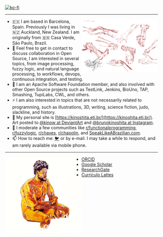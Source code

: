 [![ko-fi](https://ko-fi.com/img/githubbutton_sm.svg)](https://ko-fi.com/X8X1618T2)

<hr />

<img src="https://raw.githubusercontent.com/kinow/kinow/master/255.png" alt="Sketches of hands and feed" width="50%" align="right" />

- 🇪🇸 I am based in Barcelona, Spain. Previously I was living in 🇳🇿 Auckland, New Zealand. I am originally from 🇧🇷 Casa Verde, São Paulo, Brazil.
- 👯 Feel free to get in contact to discuss collaboration in Open Source, I am interested in several topics, from image processing, fuzzy logic, and natural language processing, to workflows, devops, continuous integration, and testing.
- 🌱 I am an Apache Software Foundation member, and also involved with other Open Source projects such as TestLink, Jenkins, BioUno, TAP, Smashing, TupiLabs, CWL, and others.
- ⚡ I am also interested in topics that are not necessarily related to programming, such as illustrations, 3D, writing, science fiction, judo, slackline, and history.
- 📖 My personal site is [https://kinoshita.eti.br/](https://kinoshita.eti.br/). Art posted to [@kinow at DeviantArt](https://www.deviantart.com/kinow) and [@brunokinoshita at Instagram](https://www.instagram.com/brunokinoshita/).
- 🤖 I moderate a few communities like [r/functionalprogramming](https://old.reddit.com/r/functionalprogramming/), [r/fuzzylogic](https://www.reddit.com/r/fuzzylogic/), [r/chaves](https://old.reddit.com/r/chaves/), [r/chapolin](https://old.reddit.com/r/chapolin/), and [SpeakLikeABrazilian.com](speaklikeabrazilian.com/).
- 📫 How to reach me: [🐦](https://twitter.com/kinow/) or by e-mail. I may take a while to respond, and am rarely available via mobile phone.

<hr />

<img src="https://raw.githubusercontent.com/kinow/kinow/master/homem_sentado_01.webp" alt="Sketches of hands and feed" width="50%" align="left" />

* [ORCID](https://orcid.org/0000-0001-8250-4074)
* [Google Scholar](https://scholar.google.com/citations?user=9ipmigEAAAAJ&hl=en)
* [ResearchGate](https://www.researchgate.net/profile/Bruno_De_Paula_Kinoshita)
* [Currículo Lattes](http://lattes.cnpq.br/8666082096927948)
